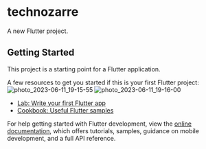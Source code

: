 # technozarre

A new Flutter project.

## Getting Started

This project is a starting point for a Flutter application.

A few resources to get you started if this is your first Flutter project:
![photo_2023-06-11_19-15-55](https://github.com/Mandeep-vivu/technozarreap/assets/71759045/498e9779-3137-4f6f-b46f-309f4f389c33)
![photo_2023-06-11_19-16-00](https://github.com/Mandeep-vivu/technozarreap/assets/71759045/56303d23-1148-40b6-ba89-de231f64911c)


- [Lab: Write your first Flutter app](https://docs.flutter.dev/get-started/codelab)
- [Cookbook: Useful Flutter samples](https://docs.flutter.dev/cookbook)

For help getting started with Flutter development, view the
[online documentation](https://docs.flutter.dev/), which offers tutorials,
samples, guidance on mobile development, and a full API reference.
